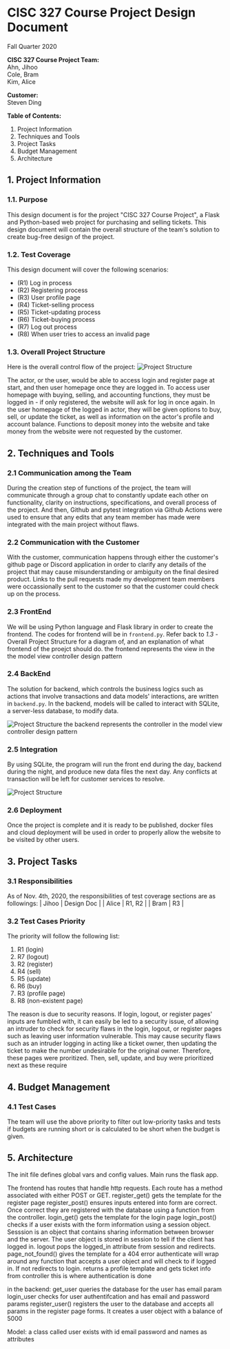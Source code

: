 # CISC 327 Course Project Design Document
Fall Quarter 2020

**CISC 327 Course Project Team:**<br>
Ahn, Jihoo<br>
Cole, Bram<br>
Kim, Alice<br> 

**Customer:**<br>
Steven Ding

**Table of Contents:**

1. Project Information
2. Techniques and Tools
3. Project Tasks
4. Budget Management
5. Architecture

## 1. Project Information
### 1.1. Purpose

This design document is for the project "CISC 327 Course Project", a Flask and Python-based web project for purchasing and selling tickets. This design document will contain the overall structure of the team's solution to create bug-free design of the project.

### 1.2. Test Coverage

This design document will cover the following scenarios:
- (R1) Log in process
- (R2) Registering process
- (R3) User profile page
- (R4) Ticket-selling process
- (R5) Ticket-updating process
- (R6) Ticket-buying process
- (R7) Log out process
- (R8) When user tries to access an invalid page

### 1.3. Overall Project Structure
Here is the overall control flow of the project:
![Project Structure](/assets/images/controlflows.png "Project Structure")

The actor, or the user, would be able to access login and register page at start, and then user homepage once they are logged in. To access user homepage with buying, selling, and accounting functions, they must be logged in - if only registered, the website will ask for log in once again. In the user homepage of the logged in actor, they will be given options to buy, sell, or update the ticket, as well as information on the actor's profile and account balance. 
Functions to deposit money into the website and take money from the website were not requested by the customer.


## 2. Techniques and Tools
### 2.1 Communication among the Team

During the creation step of functions of the project, the team will communicate through a group chat to constantly update each other on functionality, clarity on instructions, specifications, and overall process of the project. And then, Github and pytest integration via Github Actions were used to ensure that any edits that any team member has made were integrated with the main project without flaws.

### 2.2 Communication with the Customer
With the customer, communication happens through either the customer's github page or Discord application in order to clarify any details of the project that may cause misunderstanding or ambiguity on the final desired product. Links to the pull requests made my development team members were occassionally sent to the customer so that the customer could check up on the process.

### 2.3 FrontEnd
We will be using Python language and Flask library in order to create the frontend. The codes for frontend will be in `frontend.py`.
Refer back to *1.3* - Overall Project Structure for a diagram of, and an explanation of what frontend of the proejct should do.
the frontend represents the view in the the model view controller design pattern
### 2.4 BackEnd
The solution for backend, which controls the business logics such as actions that involve transactions and data models' interactions, are written in `backend.py`. In the backend,  models will be called to interact with SQLite, a server-less database, to modify data.

![Project Structure](/assets/images/integrationtesting_architecture.png "Project Structure")
the backend represents the controller in the model view controller design pattern
### 2.5 Integration
By using SQLite, the program will run the front end during the day, backend during the night, and produce new data files the next day. Any conflicts at transaction will be left for customer services to resolve.

![Project Structure](/assets/images/architecture.png "Project Structure")

### 2.6 Deployment
Once the project is complete and it is ready to be published, docker files and cloud deployment will be used in order to properly allow the website to be visited by other users.

## 3. Project Tasks
### 3.1 Responsibilities
As of Nov. 4th, 2020, the responsibilities of test coverage sections are as followings:
| Jihoo 	| Design Doc    |
| Alice 	| R1, R2        |
| Bram  	| R3 	        |

### 3.2 Test Cases Priority
The priority will follow the following list:
1. R1 (login)
2. R7 (logout)
3. R2 (register)
4. R4 (sell)
5. R5 (update)
6. R6 (buy)
7. R3 (profile page)
8. R8 (non-existent page)

The reason is due to security reasons. If login, logout, or register pages' inputs are fumbled with, it can easily be led to a security issue, of allowing an intruder to check for security flaws in the login, logout, or register pages such as leaving user information vulnerable. This may cause security flaws such as an intruder logging in acting like a ticket owner, then updating the ticket to make the number undesirable for the original owner. Therefore, these pages were proritized. Then, sell, update, and buy were prioritized next as these require 


## 4. Budget Management
### 4.1 Test Cases
The team will use the above priority to filter out low-priority tasks and tests if budgets are running short or is calculated to be short when the budget is given.

## 5. Architecture
The init file defines global vars and config values. Main runs the flask app.

The frontend has routes that handle http requests. Each route has a method associated with either POST or GET. 
register_get() gets the template for the register page
register_post() ensures inputs entered into form are correct. Once correct they are registered with the database using a function from the controller.
login_get() gets the template for the login page
login_post() checks if a user exists with the form information using a session object. 
Sesssion is an object that contains sharing information between browser and the server. The user object is stored in session to tell if the client has logged in.
logout pops the logged_in attribute from session and redirects.
page_not_found() gives the template for a 404 error
authenticate will wrap around any function that accepts a user object and will check to if logged in. If not redirects to login.
returns a profile template and gets ticket info from controller this is where authentication is done

in the backend:
get_user queries the database for the user has email param
login_user checks for user authentifcation and has email and password params
register_user() registers the user to the database and accepts all params in the register page forms. It creates a user object with a balance of 5000

Model:
a class called user exists with id email password and names  as attributes
